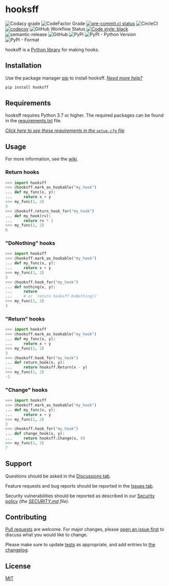 # hooksff

![Codacy grade](https://img.shields.io/codacy/grade/ac166a98fc554f4a919a6cf4aefe7b7c)
![CodeFactor Grade](https://img.shields.io/codefactor/grade/github/koviubi56/hooksff)
[![pre-commit.ci status](https://results.pre-commit.ci/badge/github/koviubi56/hooksff/main.svg)](https://results.pre-commit.ci/latest/github/koviubi56/hooksff/main)
![CircleCI](https://img.shields.io/circleci/build/github/koviubi56/hooksff)
[![codecov](https://codecov.io/gh/koviubi56/hooksff/branch/main/graph/badge.svg?token=PdN47jJXR5)](https://codecov.io/gh/koviubi56/hooksff)
![GitHub Workflow Status](https://img.shields.io/github/workflow/status/koviubi56/hooksff/Linting)
[![Code style: black](https://img.shields.io/badge/code%20style-black-000000.svg)](https://github.com/psf/black)
![semantic-release](https://img.shields.io/badge/%F0%9F%93%A6%F0%9F%9A%80-semantic--release-e10079.svg)
![GitHub](https://img.shields.io/github/license/koviubi56/hooksff)
![PyPI](https://img.shields.io/pypi/v/hooksff)
![PyPI - Python Version](https://img.shields.io/pypi/pyversions/hooksff)
![PyPI - Format](https://img.shields.io/pypi/format/hooksff)

hooksff is a [Python library](https://docs.python.org/3/glossary.html#term-module) for making hooks.

## Installation

Use the package manager [pip](https://pip.pypa.io/en/stable/) to install hooksff. _[Need more help?](https://packaging.python.org/en/latest/tutorials/installing-packages/)_

```bash
pip install hooksff
```

## Requirements

hooksff requires Python 3.7 or higher.
The required packages can be found in the [requirements.txt](requirements.txt) file.

_[Click here to see these requirements in the `setup.cfg` file](setup.cfg#L27-L29)_

## Usage

For more information, see the [wiki](https://github.com/koviubi56/hooksff/wiki).

### Return hooks

```python
>>> import hooksff
>>> @hooksff.mark_as_hookable("my_hook")
... def my_func(x, y):
...     return x + y
>>> my_func(1, 2)
3
>>> @hooksff.return_hook_for("my_hook")
... def my_hook(rv):
...     return rv * 2
>>> my_func(1, 2)
6
```

### "DoNothing" hooks

```python
>>> import hooksff
>>> @hooksff.mark_as_hookable("my_hook")
... def my_func(x, y):
...     return x + y
>>> my_func(1, 2)
3
>>> @hooksff.hook_for("my_hook")
... def nothing(x, y):
...     return
...     # or `return hooksff.DoNothing()`
>>> my_func(1, 2)
3
```

### "Return" hooks

```python
>>> import hooksff
>>> @hooksff.mark_as_hookable("my_hook")
... def my_func(x, y):
...     return x + y
>>> my_func(1, 2)
3
>>> @hooksff.hook_for("my_hook")
... def return_hook(x, y):
...     return hooksff.Return(x - y)
>>> my_func(1, 2)
-1
```

### "Change" hooks

```python
>>> import hooksff
>>> @hooksff.mark_as_hookable("my_hook")
... def my_func(x, y):
...     return x + y
>>> my_func(1, 2)
3
>>> @hooksff.hook_for("my_hook")
... def change_hook(x, y):
...     return hooksff.Change(x, 6)
>>> my_func(1, 2)
7
```

## Support

Questions should be asked in the [Discussions tab](https://github.com/koviubi56/hooksff/discussions/categories/q-a).

Feature requests and bug reports should be reported in the [Issues tab](https://github.com/koviubi56/hooksff/issues/new/choose).

Security vulnerabilities should be reported as described in our [Security policy](https://github.com/koviubi56/hooksff/security/policy) _(the [SECURITY.md](SECURITY.md) file)_.

## Contributing

[Pull requests](https://github.com/koviubi56/hooksff/blob/main/CONTRIBUTING.md#pull-requests) are welcome. For major changes, please [open an issue first](https://github.com/koviubi56/hooksff/issues/new/choose) to discuss what you would like to change.

Please make sure to update [tests](https://docs.pytest.org/en/stable/getting-started.html) as appropriate, and add entries to [the changelog](CHANGELOG.md).

## License

[MIT](LICENSE)
